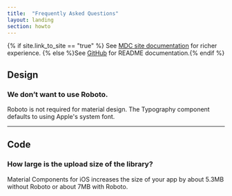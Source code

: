 ```yaml
---
title:  "Frequently Asked Questions"
layout: landing
section: howto
---
```

{% if site.link_to_site == "true" %}
See <a href="https://material-ext.appspot.com/mdc-ios-preview/howto/faq/">MDC site documentation</a> for richer experience.
{% else %}See <a href="https://github.com/google/material-components-ios/tree/develop/howto/faq">GitHub</a> for README documentation.{% endif %}

## Design

### We don’t want to use Roboto.

Roboto is not required for material design. The Typography component defaults to using Apple's system font.

- - -

## Code

### How large is the upload size of the library?

Material Components for iOS increases the size of your app by about 5.3MB without Roboto or about 7MB with Roboto.


